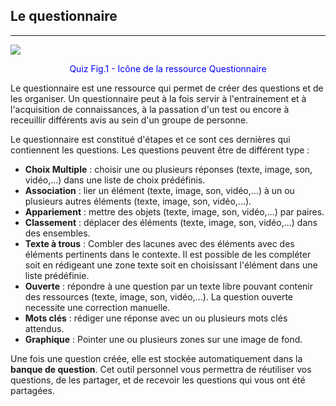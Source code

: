 ## Le questionnaire
---
![](https://github.com/claroline/doc/blob/master/fr/resources/images/quiz_fig1.png)

<p style="text-align: center; color: blue">Quiz Fig.1 - Icône de la ressource Questionnaire</p>

Le questionnaire est une ressource qui permet de créer des questions et de les organiser.
Un questionnaire peut à la fois servir à l'entrainement et à l'acquisition de connaissances, à la passation d'un test ou encore à receuillir différents avis au sein d'un groupe de personne.

Le questionnaire est constitué d'étapes et ce sont ces dernières qui contiennent les questions. 
Les questions peuvent être de différent type :
- **Choix Multiple** : choisir une ou plusieurs réponses (texte, image, son, vidéo,...) dans une liste de choix prédéfinis.
- **Association** : lier un élément (texte, image, son, vidéo,...) à un ou plusieurs autres éléments (texte, image, son, vidéo,...).
- **Appariement** :  mettre des objets (texte, image, son, vidéo,...) par paires.
- **Classement** : déplacer des éléments (texte, image, son, vidéo,...) dans des ensembles.
- **Texte à trous** : Combler des lacunes avec des éléments avec des éléments pertinents dans le contexte. Il est possible de les compléter soit en rédigeant une zone texte soit en choisissant l'élément dans une liste prédéfinie.
- **Ouverte** : répondre à une question par un texte libre pouvant contenir des ressources (texte, image, son, vidéo,...). La question ouverte necessite une correction manuelle.
- **Mots clés** : rédiger une réponse avec un ou plusieurs mots clés attendus.
- **Graphique** : Pointer une ou plusieurs zones sur une image de fond.

Une fois une question créée, elle est stockée automatiquement dans la **banque de question**. Cet outil personnel vous permettra de réutiliser vos questions, de les partager, et de recevoir les questions qui vous ont été partagées.
